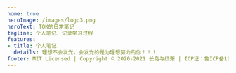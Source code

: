 ```yaml
---
home: true
heroImage: /images/logo3.png
heroText: TQK的日常笔记
tagline: 个人笔记，记录学习过程
features:
- title: 个人笔记
  details: 理想不会发光，会发光的是为理想努力的你！！！
footer: MIT Licensed | Copyright © 2020-2021 长岛与红茶 | ICP证：鲁ICP备19002167号
---
```

